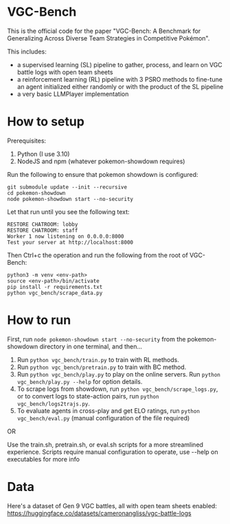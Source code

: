 # VGC-Bench
This is the official code for the paper "VGC-Bench: A Benchmark for Generalizing Across Diverse Team Strategies in Competitive Pokémon".

This includes:
- a supervised learning (SL) pipeline to gather, process, and learn on VGC battle logs with open team sheets
- a reinforcement learning (RL) pipeline with 3 PSRO methods to fine-tune an agent initialized either randomly or with the product of the SL pipeline
- a very basic LLMPlayer implementation 

# How to setup
Prerequisites:
1. Python (I use 3.10)
1. NodeJS and npm (whatever pokemon-showdown requires)

Run the following to ensure that pokemon showdown is configured:
```
git submodule update --init --recursive
cd pokemon-showdown
node pokemon-showdown start --no-security
```
Let that run until you see the following text:
```
RESTORE CHATROOM: lobby
RESTORE CHATROOM: staff
Worker 1 now listening on 0.0.0.0:8000
Test your server at http://localhost:8000
```
Then Ctrl+c the operation and run the following from the root of VGC-Bench:
```
python3 -m venv <env-path>
source <env-path>/bin/activate
pip install -r requirements.txt
python vgc_bench/scrape_data.py
```

# How to run
First, run `node pokemon-showdown start --no-security` from the pokemon-showdown directory in one terminal, and then...
1. Run `python vgc_bench/train.py` to train with RL methods.
1. Run `python vgc_bench/pretrain.py` to train with BC method.
1. Run `python vgc_bench/play.py` to play on the online servers. Run `python vgc_bench/play.py --help` for option details.
1. To scrape logs from showdown, run `python vgc_bench/scrape_logs.py`, or to convert logs to state-action pairs, run `python vgc_bench/logs2trajs.py`.
1. To evaluate agents in cross-play and get ELO ratings, run `python vgc_bench/eval.py` (manual configuration of the file required)

OR

Use the train.sh, pretrain.sh, or eval.sh scripts for a more streamlined experience. Scripts require manual configuration to operate, use --help on executables for more info

# Data
Here's a dataset of Gen 9 VGC battles, all with open team sheets enabled: https://huggingface.co/datasets/cameronangliss/vgc-battle-logs
